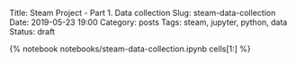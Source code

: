 Title: Steam Project - Part 1. Data collection
Slug: steam-data-collection
Date: 2019-05-23 19:00
Category: posts
Tags: steam, jupyter, python, data
Status: draft

{% notebook notebooks/steam-data-collection.ipynb cells[1:] %}